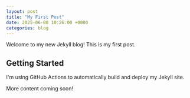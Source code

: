 ```yaml
---
layout: post
title: "My First Post"
date: 2025-06-08 10:26:00 +0000
categories: blog
---
```


Welcome to my new Jekyll blog! This is my first post.

## Getting Started

I'm using GitHub Actions to automatically build and deploy my Jekyll site.

More content coming soon!